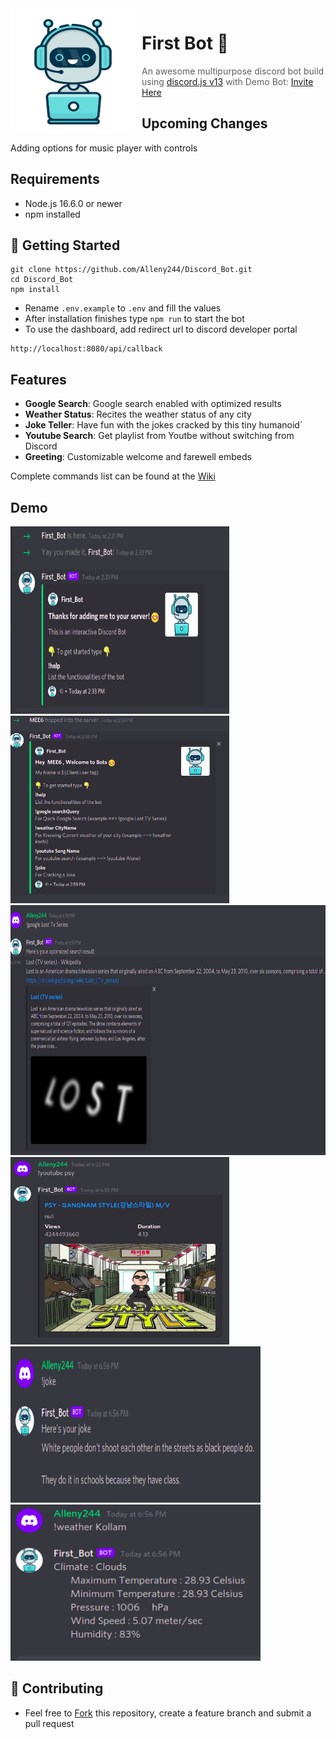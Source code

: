 <img width="200" height="200" align="left" style="float: left; margin: 0 10px 0 0;" alt="Strange" src="./readmeImages/bot.jpg">

# First Bot 🤖

> An awesome multipurpose discord bot build using [discord.js v13](https://discord.js.org) with 
> Demo Bot: [Invite Here](https://discord.com/api/oauth2/authorize?client_id=806034132102152203&scope=bot)

## Upcoming Changes
Adding options for music player with controls

## Requirements

- Node.js 16.6.0 or newer
- npm installed

## 🚀 Getting Started

```
git clone https://github.com/Alleny244/Discord_Bot.git
cd Discord_Bot
npm install
```

- Rename `.env.example` to `.env` and fill the values
- After installation finishes type `npm run` to start the bot
- To use the dashboard, add redirect url to discord developer portal
```
http://localhost:8080/api/callback
```

## Features

- **Google Search**: Google search enabled with optimized results
- **Weather Status**: Recites the weather status of any city
- **Joke Teller**: Have fun with the jokes cracked by this tiny humanoid`
- **Youtube Search**: Get playlist from Youtbe without switching from Discord
- **Greeting**: Customizable welcome and farewell embeds


Complete commands list can be found at the [Wiki](https://github.com/Alleny244/Discord_Bot/blob/main/Commands.txt)


## Demo
<span>
<img width="350" height="300" alt="Strange" src="./readmeImages/intro.png">
<img width="350" height="300" alt="Strange" src="./readmeImages/second.png">
</span>
<span>
<img width="650" height="400" alt="Strange" src="./readmeImages/google.png">
<img width="350" height="300" alt="Strange" src="./readmeImages/yt.png">
</span>
<span>
<img width="400" height="250" alt="Strange" src="./readmeImages/joke.png">
<img width="400" height="250" alt="Strange" src="./readmeImages/weather.png">
</span>

## 🤝 Contributing

- Feel free to [Fork](https://github.com/Alleny244/Discord_Bot/fork) this repository, create a feature branch and submit a pull request
